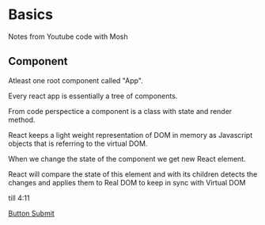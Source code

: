 # Basics

Notes from Youtube code with Mosh

## Component

Atleast one root component called "App".

Every react app is essentially a tree of components.

From code perspectice a component is a class with state and render method.

React keeps a light weight representation of DOM in memory as Javascript objects that is referring to the 
virtual DOM.

When we change the state of the component we get new React element.

React will compare the state of this element and with its children detects the changes and applies them to Real DOM
to keep in sync with Virtual DOM

till 4:11

[Button Submit](button_submit.md)